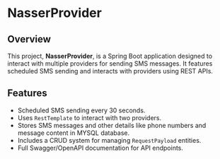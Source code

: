 # NasserProvider

## Overview
This project, **NasserProvider**, is a Spring Boot application designed to interact with multiple providers for sending SMS messages. It features scheduled SMS sending and interacts with providers using REST APIs.

## Features
- Scheduled SMS sending every 30 seconds.
- Uses `RestTemplate` to interact with two providers.
- Stores SMS messages and other details like phone numbers and message content in MYSQL database.
- Includes a CRUD system for managing `RequestPayload` entities.
- Full Swagger/OpenAPI documentation for API endpoints.